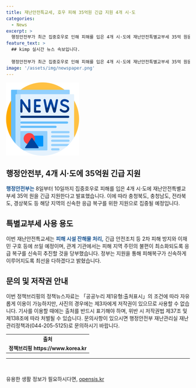 ```yaml
---
title: 재난안전특교세, 호우 피해 35억원 긴급 지원 4개 시·도
categories:
  - News
excerpt: >
  행정안전부가 최근 집중호우로 인해 피해를 입은 4개 시·도에 재난안전특별교부세 35억 원을 긴급 지원한다. 특히 충북, 충남, 전북, 경북 등 지원 대상으로 선정되어 이번 지원은 피해 지역의 신속한 응급 복구를 위해 이뤄지고 있다. 해당 금액은 피해 시설 잔해물 처리, 긴급 안전조치 및 이재민 구호 등에 사용될 예정이며, 행안부 장관은 피해지역 주민의 불편을 최소화하기 위해 총력을 다할 것이라고 밝혔다.
feature_text: >
  ## kimp 실시간 뉴스 속보입니다.

  행정안전부가 최근 집중호우로 인해 피해를 입은 4개 시·도에 재난안전특별교부세 35억 원을 긴급 지원한다. 특히 충북, 충남, 전북, 경북 등 지원 대상으로 선정되어 이번 지원은 피해 지역의 신속한 응급 복구를 위해 이뤄지고 있다. 해당 금액은 피해 시설 잔해물 처리, 긴급 안전조치 및 이재민 구호 등에 사용될 예정이며, 행안부 장관은 피해지역 주민의 불편을 최소화하기 위해 총력을 다할 것이라고 밝혔다.
image: '/assets/img/newspaper.png'
---
```


<p><img src="/assets/img/newspaper.png" alt="kimplant 속보" /></p>

<h2 data-ke-size="size26">행정안전부, 4개 시·도에 35억원 긴급 지원</h2>

<p data-ke-size="size16"><b><span style="color: #1a5490;">행정안전부는</span></b> 8일부터 10일까지 집중호우로 피해를 입은 4개 시·도에 재난안전특별교부세 35억 원을 긴급 지원한다고 발표했습니다. 이에 따라 충청북도, 충청남도, 전라북도, 경상북도 등 해당 지역의 신속한 응급 복구를 위한 지원으로 집중될 예정입니다.</p>

<h2 data-ke-size="size26">특별교부세 사용 용도</h2>

<p data-ke-size="size16">이번 재난안전특교세는 <b><span style="color: #1a5490;">피해 시설 잔해물 처리,</span></b> 긴급 안전조치 등 2차 피해 방지와 이재민 구호 등에 쓰일 예정이며, 관계 기관에서는 피해 지역 주민의 불편이 최소화되도록 응급 복구를 신속히 추진할 것을 당부했습니다. 정부는 지원을 통해 피해복구가 신속하게 이루어지도록 최선을 다하겠다고 밝혔습니다.</p>

<h2 data-ke-size="size26">문의 및 저작권 안내</h2>

<p data-ke-size="size16">이번 정책브리핑의 정책뉴스자료는 「공공누리 제1유형:출처표시」의 조건에 따라 자유롭게 이용이 가능하지만, 사진의 경우에는 제3자에게 저작권이 있으므로 사용할 수 없습니다. 기사를 이용할 때에는 출처를 반드시 표기해야 하며, 위반 시 저작권법 제37조 및 제138조에 따라 처벌될 수 있습니다. 문의사항이 있으시면 행정안전부 재난관리실 재난관리정책과(044-205-5125)로 문의하시기 바랍니다.</p>

<table>
    <tbody>
        <tr>
            <td style="text-align: center; height: 17px;"><b>출처</b></td>
        </tr>
        <tr>
            <td style="text-align: center; height: 17px;"><b>정책브리핑 https://www.korea.kr</b></td>
        </tr>
    </tbody>
</table>

<hr>

<p data-ke-size="size16">&nbsp;</p>
유용한 생활 정보가 필요하시다면, <a href="https://opensis.kr" rel="dofollow">opensis.kr</a>


